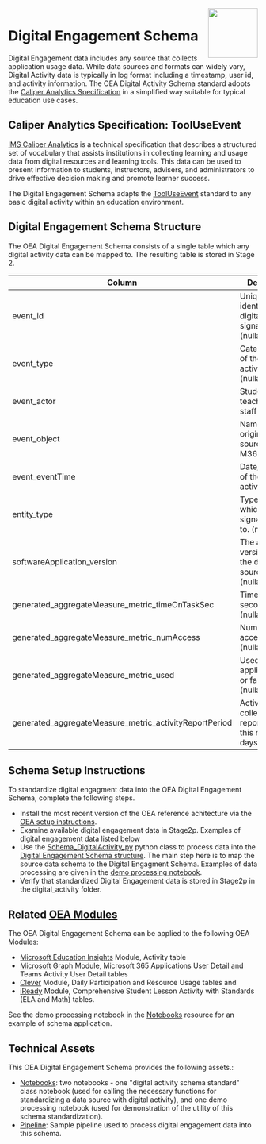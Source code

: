 <img align="right" height="100" src="https://github.com/microsoft/OpenEduAnalytics/blob/main/docs/pics/oea-logo-nobg.png">

# Digital Engagement Schema

Digital Engagement data includes any source that collects application usage data. While data sources and formats can widely vary, Digital Activity data is typically in log format including a timestamp, user id, and activity information. The OEA Digital Activity Schema standard adopts the [Caliper Analytics Specification](https://www.imsglobal.org/spec/caliper/v1p2) in a simplified way suitable for typical education use cases.

## Caliper Analytics Specification: ToolUseEvent

[IMS Caliper Analytics](https://www.imsglobal.org/spec/caliper/v1p2) is a technical specification that describes a structured set of vocabulary that assists institutions in collecting learning and usage data from digital resources and learning tools. This data can be used to present information to students, instructors, advisers, and administrators to drive effective decision making and promote learner success.

The Digital Engagement Schema adapts the [ToolUseEvent](https://www.imsglobal.org/spec/caliper/v1p2#tooluseevent) standard to any basic digital activity within an education environment.

## Digital Engagement Schema Structure

The OEA Digital Engagement Schema consists of a single table which any digital activity data can be mapped to. The resulting table is stored in Stage 2.

| Column | Description |
| --- | --- |
| event_id | Unique identifier of the digital activity signal (nullable). |
| event_type | Categorization of the digital activity types (nullable). |
| event_actor | Student, teacher, or staff identifier. |
| event_object | Name of the original data source such as M365. |
| event_eventTime | Date/timestamp of the digital activity. |
| entity_type | Type of entity which activity signal belongs to. (nullable) |
| softwareApplication_version | The appication version from the data source. (nullable) |
| generated_aggregateMeasure_metric_timeOnTaskSec | Time on task in seconds. (nullable) |
| generated_aggregateMeasure_metric_numAccess | Number of accesses.  (nullable) |
| generated_aggregateMeasure_metric_used | Used the application true or false.  (nullable) |
| generated_aggregateMeasure_metric_activityReportPeriod | Activity data collected is reported over this number of days.  (nullable) |

## Schema Setup Instructions

To standardize digital engagment data into the OEA Digital Engagement Schema, complete the following steps. 
- Install the most recent version of the OEA reference achitecture via the [OEA setup instructions](https://github.com/microsoft/OpenEduAnalytics/tree/main/framework#setup-of-framework-assets).
- Examine available digital engagement data in Stage2p. Examples of digital engagement data listed [below](https://github.com/microsoft/OpenEduAnalytics/tree/main/schemas/schema_catalog/Digital_Engagement_Schema#related-oea-modules)
- Use the [Schema_DigitalActivity_py](https://github.com/microsoft/OpenEduAnalytics/blob/main/schemas/schema_catalog/Digital_Engagement_Schema/notebook/Schema_DigitalActivity_py.ipynb) python class to process data into the [Digital Engagement Schema structure](https://github.com/microsoft/OpenEduAnalytics/tree/main/schemas/schema_catalog/Digital_Engagement_Schema#digital-engagement-schema-structure). The main step here is to map the source data schema to the Digital Engagment Schema. Examples of data processing are given in the [demo processing notebook](https://github.com/microsoft/OpenEduAnalytics/blob/main/schemas/schema_catalog/Digital_Engagement_Schema/notebook/Schema_DigitalActivity_Demo.ipynb).
- Verify that standardized Digital Engagement data is stored in Stage2p in the digital_activity folder.

## Related [OEA Modules](https://github.com/microsoft/OpenEduAnalytics/tree/main/modules/module_catalog)

The OEA Digital Engagement Schema can be applied to the following OEA Modules:
- [Microsoft Education Insights](https://github.com/microsoft/OpenEduAnalytics/tree/main/modules/module_catalog/Microsoft_Education_Insights) Module, Activity table
- [Microsoft Graph](https://github.com/microsoft/OpenEduAnalytics/tree/main/modules/module_catalog/Microsoft_Graph) Module, Microsoft 365 Applications User Detail and Teams Activity User Detail tables
- [Clever](https://github.com/microsoft/OpenEduAnalytics/tree/main/modules/module_catalog/Clever) Module, Daily Participation and Resource Usage tables and
- [iReady](https://github.com/microsoft/OpenEduAnalytics/tree/main/modules/module_catalog/iReady) Module, Comprehensive Student Lesson Activity with Standards (ELA and Math) tables.

See the demo processing notebook in the [Notebooks](https://github.com/microsoft/OpenEduAnalytics/tree/main/schemas/schema_catalog/Digital_Engagement_Schema/notebook) resource for an example of schema application.

## Technical Assets

This OEA Digital Engagement Schema provides the following assets.:
 - [Notebooks](https://github.com/microsoft/OpenEduAnalytics/tree/main/schemas/schema_catalog/Digital_Engagement_Schema/notebook): two notebooks - one "digital activity schema standard" class notebook (used for calling the necessary functions for standardizing a data source with digital activity), and one demo processing notebook (used for demonstration of the utility of this schema standardization).
 - [Pipeline](https://github.com/microsoft/OpenEduAnalytics/tree/main/schemas/schema_catalog/Digital_Engagement_Schema/pipeline): Sample pipeline used to process digital engagement data into this schema.
